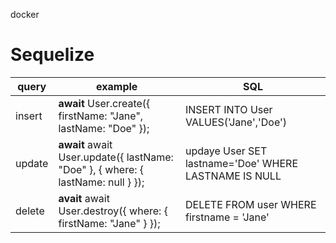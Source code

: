 docker

# Sequelize 

|query|example|SQL|
|----|-----|----|
|insert|**await** User.create({ firstName: "Jane", lastName: "Doe" });|INSERT INTO User VALUES('Jane','Doe')|
|update|**await** await User.update({ lastName: "Doe" }, { where: { lastName: null } });|updaye User SET lastname='Doe' WHERE LASTNAME IS NULL|
|delete|**avait** await User.destroy({ where: { firstName: "Jane" } }); | DELETE FROM user WHERE firstname = 'Jane'|






